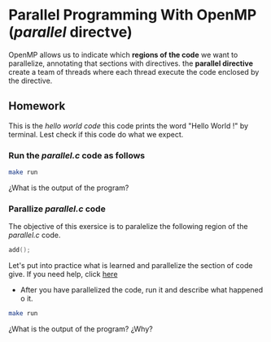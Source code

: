 # Parallel Programming With OpenMP (*parallel* directve)

OpenMP allows us to indicate which **regions of the code** we want to parallelize, annotating that sections with directives. the **parallel directive** create a team of threads where each thread execute the code enclosed by the directive.

## Homework

This is the *hello world code* this code prints the word "Hello World !" by terminal. Lest check if this code do what we expect.

### Run the *parallel.c* code as follows

```bash
make run 
```
¿What is the output of the program?

### Parallize *parallel.c* code

The objective of this exersice is to paralelize the following region of the *parallel.c* code.

```c
add();
```
Let's put into practice what is learned and parallelize the section of code give. If you need help, click [here](https://github.com/DonAurelio/Parallel-Programming/tree/master/2.OpenMP/parallel_directive)

* After you have parallelized the code, run it and describe what happened o it.

```bash
make run 
```

¿What is the output of the program? ¿Why?